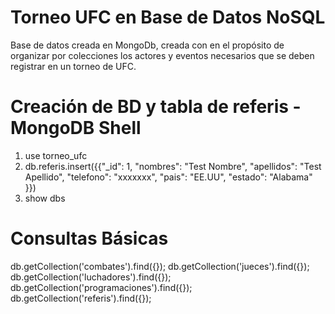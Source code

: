 # Torneo UFC en Base de Datos NoSQL
Base de datos creada en MongoDb, creada con en el propósito de organizar por colecciones los actores y eventos necesarios que se deben registrar en un torneo de UFC.

# Creación de BD y tabla de referis - MongoDB Shell
1. use torneo_ufc
2. db.referis.insert({{"_id": 1, "nombres": "Test Nombre", "apellidos": "Test Apellido", "telefono": "xxxxxxx", "pais": "EE.UU", "estado": "Alabama" }})
3. show dbs

# Consultas Básicas
db.getCollection('combates').find({});
db.getCollection('jueces').find({});
db.getCollection('luchadores').find({});
db.getCollection('programaciones').find({});
db.getCollection('referis').find({});
